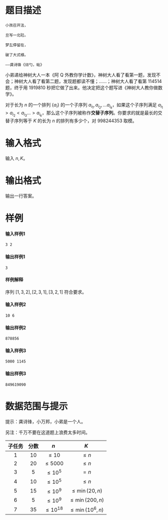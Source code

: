 
# 题目描述

```plain
小孩召开法，

旦写一北砬。

梦厷停留在，

破了大式様。

——龚诗锋《炄勺，砒》
```

小弟递给神树大人一本《阿 Q 外教你学计数》，神树大人看了看第一题，发现不会；神树大人看了看第二题，发现题都读不懂；......；神树大人看了看第 $114514$ 题，终于用 $1919810$ 秒把它做了出来。他决定把这个题写进《神树大人教你做数学》。

对于长为 $n$ 的一个排列 $\{a_i\}$ 的一个子序列 $a_{i_1},a_{i_2},\dots a_{i_k}$，如果这个子序列满足 $a_{i_1}>a_{i_2}<a_{i_3}\dots >a_{i_k}$，那么这个子序列被称作**交替子序列**。你要求的就是最长的交替子序列等于 $K$ 的长为 $n$ 的排列有多少个，对 $998244353$ 取模。


# 输入格式

输入 $n,K$。

# 输出格式

输出一行答案。


# 样例

#### 输入样例1

```plain
3 2
```

#### 输出样例1

```plain
3
```

#### 样例解释

序列 $[1, 3, 2], [2, 3, 1], [3, 2, 1]$ 符合要求。

#### 输入样例2

```plain
10 6
```

#### 输出样例2

```plain
878856
```

#### 输入样例3

```plain
5000 1145
```

#### 输出样例3

```plain
849619090
```

# 数据范围与提示

提示：龚诗锋，小万邦，小弟是一个人。

另注：千万不要在这道题上浪费太多时间。

| 子任务 | 分数 | $n$            | $K$                 |
| :------: | :----: | :--------------: | :-------------------: |
| $1$      | $10$   | $\leq 10$      | $\leq n$            |
| $2$      | $20$   | $\leq 5000$    | $\leq n$            |
| $3$      | $5$    | $\leq 10^5$    | $=n$                |
| $4$      | $10$   | $\leq 10^5$    | $\leq n$            |
| $5$      | $15$   | $\leq 10^9$    | $\leq \min(20,n)$   |
| $6$      | $5$    | $\leq 10^9$    | $\leq \min(200,n)$  |
| $7$     | $35$   | $\leq 10^{18}$ | $\leq \min(10^6,n)$ |

